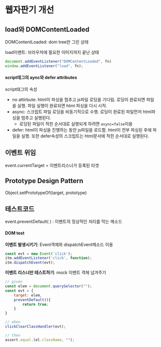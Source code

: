 # 웹자판기 개선

## load와 DOMContentLoaded

DOMContentLoaded: dom tree만 그린 상태

load이벤트: 브라우저에 필요한 이미지까지 끝난 상태

```javascript
document.addEventListener("DOMContentLoaded", fn)
window.addEventListener("load", fn);
```



#### script태그의 aync와 defer attributes

script태그의 속성

* no attirbute: html이 파싱을 멈추고 js파일 로딩을 기다림. 로딩이 완료되면 파일을 실행. 파일 실행이 완료되면 html 파싱을 다시 시작.
* async: 스크립트 파일 로딩을 비동기적으로 수행. 로딩이 완료된 파일먼저 html파싱을 멈추고 실행된다.
  * 로딩된 파일이 적힌 순서대로 실행되게 하려면 `async=false`이용
* defer: html이 파싱을 진행하는 동안 js파일을 로드함. html이 전부 파싱된 후에 파일을 실행. 또한 defer속성의 스크립트는 html문서에 적힌 순서대로 실행된다.



## 이벤트 위임

event.currentTarget = 이벤트리스너가 등록된 타겟



## Prototype Design Pattern

Object.setPrototypeOf(target, prototype)



## 테스트코드

event.preventDefault( ) : 이벤트의 정상적인 처리를 막는 메소드



#### DOM test

**이벤트 발생시키기**: Event객체와 dispatchEvent메소드 이용

```javascript
const evt = new Event('click');
itm.addEventListener('click', function);
itm.dispatchEvent(evt);
```



**이벤트 리스너만 테스트하기**: mock 이벤트 객체 넘겨주기

```javascript
// given
const elem = document.querySelector("");
const evt = {
    target: elem,
    preventDefault(){
        return true;
    }
}

// when
clickClearClassHandler(evt);

// then
assert.equal.(el.className, "");
```

